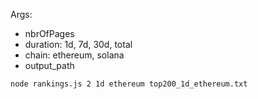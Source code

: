 Args:
  - nbrOfPages
  - duration: 1d, 7d, 30d, total
  - chain: ethereum, solana
  - output_path

```
node rankings.js 2 1d ethereum top200_1d_ethereum.txt
```
